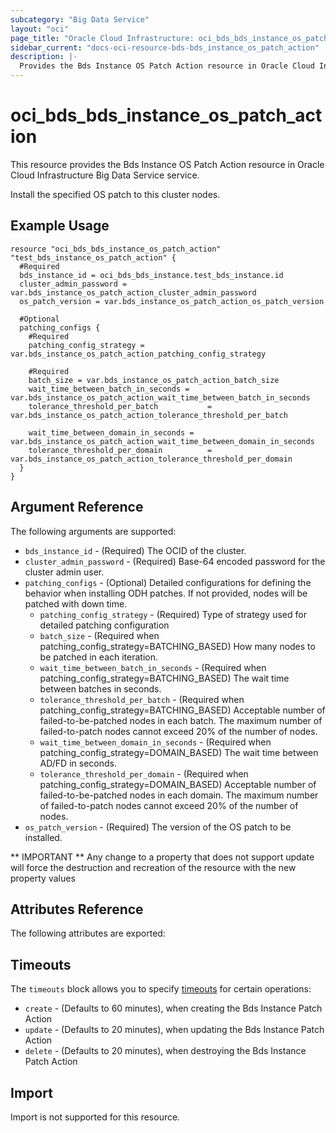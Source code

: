 ```yaml
---
subcategory: "Big Data Service"
layout: "oci"
page_title: "Oracle Cloud Infrastructure: oci_bds_bds_instance_os_patch_action"
sidebar_current: "docs-oci-resource-bds-bds_instance_os_patch_action"
description: |-
  Provides the Bds Instance OS Patch Action resource in Oracle Cloud Infrastructure Big Data Service service
---
```


# oci_bds_bds_instance_os_patch_action
This resource provides the Bds Instance OS Patch Action resource in Oracle Cloud Infrastructure Big Data Service service.

Install the specified OS patch to this cluster nodes.


## Example Usage

```hcl
resource "oci_bds_bds_instance_os_patch_action" "test_bds_instance_os_patch_action" {
  #Required
  bds_instance_id = oci_bds_bds_instance.test_bds_instance.id
  cluster_admin_password = var.bds_instance_os_patch_action_cluster_admin_password
  os_patch_version = var.bds_instance_os_patch_action_os_patch_version

  #Optional
  patching_configs {
    #Required
    patching_config_strategy = var.bds_instance_os_patch_action_patching_config_strategy

    #Required
    batch_size = var.bds_instance_os_patch_action_batch_size
    wait_time_between_batch_in_seconds = var.bds_instance_os_patch_action_wait_time_between_batch_in_seconds
    tolerance_threshold_per_batch           = var.bds_instance_os_patch_action_tolerance_threshold_per_batch

    wait_time_between_domain_in_seconds = var.bds_instance_os_patch_action_wait_time_between_domain_in_seconds
    tolerance_threshold_per_domain          = var.bds_instance_os_patch_action_tolerance_threshold_per_domain
  }
}
```

## Argument Reference

The following arguments are supported:

* `bds_instance_id` - (Required) The OCID of the cluster.
* `cluster_admin_password` - (Required) Base-64 encoded password for the cluster admin user.
* `patching_configs` - (Optional) Detailed configurations for defining the behavior when installing ODH patches. If not provided, nodes will be patched with down time.
    * `patching_config_strategy` - (Required) Type of strategy used for detailed patching configuration
    * `batch_size` - (Required when patching_config_strategy=BATCHING_BASED) How many nodes to be patched in each iteration.
    * `wait_time_between_batch_in_seconds` - (Required when patching_config_strategy=BATCHING_BASED) The wait time between batches in seconds.
    * `tolerance_threshold_per_batch` - (Required when patching_config_strategy=BATCHING_BASED) Acceptable number of failed-to-be-patched nodes in each batch. The maximum number of failed-to-patch nodes cannot exceed 20% of the number of nodes.
    * `wait_time_between_domain_in_seconds` - (Required when patching_config_strategy=DOMAIN_BASED) The wait time between AD/FD in seconds.
    * `tolerance_threshold_per_domain` - (Required when patching_config_strategy=DOMAIN_BASED) Acceptable number of failed-to-be-patched nodes in each domain. The maximum number of failed-to-patch nodes cannot exceed 20% of the number of nodes.
* `os_patch_version` - (Required) The version of the OS patch to be installed.


** IMPORTANT **
Any change to a property that does not support update will force the destruction and recreation of the resource with the new property values

## Attributes Reference

The following attributes are exported:


## Timeouts

The `timeouts` block allows you to specify [timeouts](https://registry.terraform.io/providers/oracle/oci/latest/docs/guides/changing_timeouts) for certain operations:
* `create` - (Defaults to 60 minutes), when creating the Bds Instance Patch Action
* `update` - (Defaults to 20 minutes), when updating the Bds Instance Patch Action
* `delete` - (Defaults to 20 minutes), when destroying the Bds Instance Patch Action


## Import

Import is not supported for this resource.
